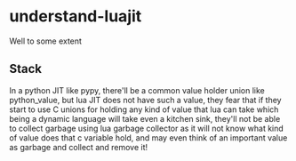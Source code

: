 # understand-luajit
Well to some extent


## Stack
In a python JIT like pypy, there'll be a common value holder union like python_value, but lua JIT does 
not have such a value, they fear that if they start to use C unions for holding any kind of value that lua
can take which being a dynamic language will take even a kitchen sink, they'll not be able to collect garbage
using lua garbage collector as it will not know what kind of value does that c variable hold, and may even
think of an important value as garbage and collect and remove it!

